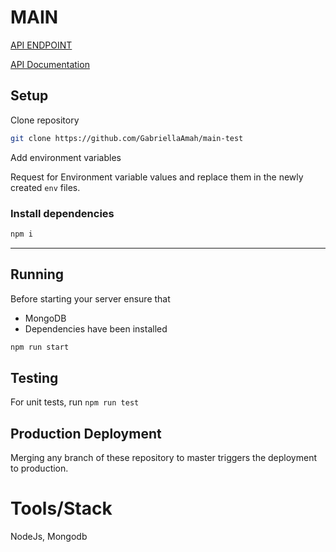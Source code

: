 # **MAIN**
[API ENDPOINT](https://maintest-0oy7.onrender.com/)

[API Documentation](https://documenter.getpostman.com/view/12211966/2s93CEwwqY)

## **Setup**

Clone repository

```bash
git clone https://github.com/GabriellaAmah/main-test
```

Add environment variables

Request for Environment variable values and replace them in the newly created `env` files.

### **Install dependencies**

```bash
npm i 
```
---

## **Running**

Before starting your server ensure that

- MongoDB
- Dependencies have been installed

```bash
npm run start
```

## Testing

For unit tests, run `npm run test`

## Production Deployment

Merging any branch of these repository to master triggers the deployment to production.

# Tools/Stack

NodeJs, Mongodb
